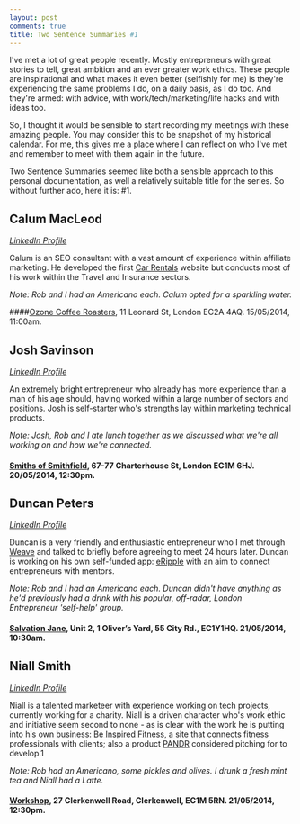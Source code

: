 ```yaml
---
layout: post
comments: true
title: Two Sentence Summaries #1
---
```


I've met a lot of great people recently. Mostly entrepreneurs with great stories to tell, great ambition and an ever greater work ethics. These people are inspirational and what makes it even better (selfishly for me) is they're experiencing the same problems I do, on a daily basis, as I do too. And they're armed: with advice, with work/tech/marketing/life hacks and with ideas too.

So, I thought it would be sensible to start recording my meetings with these amazing people. You may consider this to be snapshot of my historical calendar. For me, this gives me a place where I can reflect on who I've met and remember to meet with them again in the future. 

Two Sentence Summaries seemed like both a sensible approach to this personal documentation, as well a relatively suitable title for the series. So without further ado, here it is: #1.

## Calum MacLeod
*[LinkedIn Profile](https://www.linkedin.com/in/calumimacleod)*

Calum is an SEO consultant with a vast amount of experience within affiliate marketing. He developed the first [Car Rentals](carrentals.co.uk) website but conducts most of his work within the Travel and Insurance sectors.

*Note: Rob and I had an Americano each. Calum opted for a sparkling water.*

####[Ozone Coffee Roasters](http://www.ozonecoffee.co.uk/), 11 Leonard St, London EC2A 4AQ. 15/05/2014, 11:00am.


## Josh Savinson
*[LinkedIn Profile](https://www.linkedin.com/pub/josh-savinson/22/339/b33)*

An extremely bright entrepreneur who already has more experience than a man of his age should, having worked within a large number of sectors and positions. Josh is self-starter who's strengths lay within marketing technical products.

*Note: Josh, Rob and I ate lunch together as we discussed what we're all working on and how we're connected.*

#### [Smiths of Smithfield](http://www.smithsofsmithfield.co.uk/), 67-77 Charterhouse St, London EC1M 6HJ. 20/05/2014, 12:30pm.


## Duncan Peters
*[LinkedIn Profile](https://www.linkedin.com/pub/duncan-peters/14/7b8/820)*

Duncan is a very friendly and enthusiastic entrepreneur who I met through [Weave](https://itunes.apple.com/us/app/weave-local-professional-networking/id788443696?mt=8) and talked to briefly before agreeing to meet 24 hours later. Duncan is working on his own self-funded app: [eRipple](http://signup.eripple.co/) with an aim to connect entrepreneurs with mentors.

*Note: Rob and I had an Americano each. Duncan didn't have anything as he'd previously had a drink with his popular, off-radar, London Entrepreneur 'self-help' group.*

#### [Salvation Jane](http://www.salvationjanecafe.co.uk/), Unit 2, 1 Oliver’s Yard, 55 City Rd., EC1Y1HQ. 21/05/2014, 10:30am.


## Niall Smith
*[LinkedIn Profile](https://www.linkedin.com/pub/niall-smith/34/306/622)*

Niall is a talented marketeer with experience working on tech projects, currently working for a charity. Niall is a driven character who's work ethic and initiative seem second to none - as is clear with the work he is putting into his own business: [Be Inspired Fitness](https://www.beinspiredfitness.com/), a site that connects fitness professionals with clients; also a product [PANDR](http://wearepandr.com) considered pitching for to develop.1

*Note: Rob had an Americano, some pickles and olives. I drunk a fresh mint tea and Niall had a Latte.*
#### [Workshop](http://www.workshopcoffee.com/), 27 Clerkenwell Road, Clerkenwell, EC1M 5RN. 21/05/2014, 12:30pm.